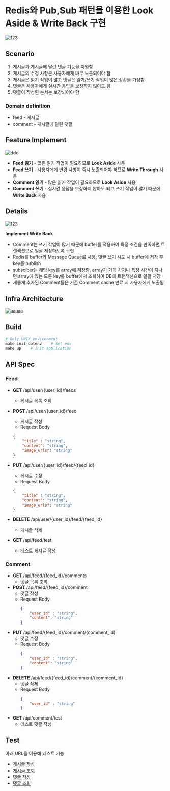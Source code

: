 # Redis와 Pub,Sub 패턴을 이용한 Look Aside & Write Back 구현
![123](https://github.com/user-attachments/assets/825cc30e-a573-40d8-a658-35b247b29936)
## Scenario
1. 게시글과 게시글에 달린 댓글 기능을 지원함
2. 게시글의 수정 사항은 사용자에게 바로 노출되어야 함
3. 게시글은 읽기 작업이 많고 댓글은 읽기/쓰기 작업이 많은 상황을 가정함
4. 댓글은 사용자에게 실시간 응답을 보장하지 않아도 됨
5. 댓글이 작성된 순서는 보장되어야 함

### Domain definition
+ feed - 게시글
+ comment - 게시글에 달린 댓글

## Feature Implement
![ddd](https://github.com/user-attachments/assets/ab5ce5a9-f898-4b7a-8bf3-dff5821c4479)
+ **Feed 읽기** - 많은 읽기 작업이 필요하므로 **Look Aside** 사용
+ **Feed 쓰기** - 사용자에게 변경 사항이 즉시 노출되어야 하므로 **Write Through** 사용
+ **Comment 읽기** - 많은 읽기 작업이 필요하므로 **Look Aside** 사용
+ **Comment 쓰기** - 실시간 응답을 보장하지 않아도 되고 쓰기 작업이 많기 때문에 **Write Back** 사용

## Details

![123](https://github.com/user-attachments/assets/471eea73-405e-4296-a449-17c76270e757)

**Implement Write Back**
+ Comment는 쓰기 작업이 많기 때문에 buffer를 적용하여 특정 조건을 만족하면 트랜잭션으로 일괄 저장하도록 구현
+ Redis를 buffer와 Message Queue로 사용, 댓글 쓰기 시도 시 buffer에 저장 후 key를 publish   
+ subsciber는 해당 key를 array에 저장함. array가 가득 차거나 특정 시간이 지나면 array에 있는 모든 key를 buffer에서 조회하여 DB에 트랜잭션으로 일괄 저장
+ 새롭게 추가된 Comment들은 기존 Comment cache 만료 시 사용자에게 노출됨

## Infra Architecture
![aaaaa](https://github.com/user-attachments/assets/878d4e1a-410c-4fcc-bcf0-9e50daf50bef)


## Build
```Makefile
# Only UNIX environment
make init-dotenv    # Set env
make up    # Init application
```


## API Spec
### Feed
+ **GET** /api/user/{user_id}/feeds
    + 게시글 목록 조회
+ **POST** /api/user/{user_id}/feed
    + 게시글 작성
    + Request Body
    ```json
    {   
        "title" : "string",
        "content": "string",
        "image_urls": "string"
    }
    ```
+ **PUT** /api/user/{user_id}/feed/{feed_id}
    + 게시글 수정
    + Request Body
    ```json
    {   
        "title" : "string",
        "content": "string",
        "image_urls": "string"
    }
    ```
+ **DELETE** /api/user/{user_id}/feed/{feed_id}
    + 게시글 삭제

+ **GET** /api/feed/test
    + 테스트 게시글 작성
    
### Comment
+ **GET** /api/feed/{feed_id}/comments
    + 댓글 목록 조회
+ **POST** /api/feed/{feed_id}/comment
    + 댓글 작성
    + Request Body
        ```json
        {   
            "user_id" : "string",
            "content": "string"
        }
        ```
+ **PUT** /api/feed/{feed_id}/comment/{comment_id}
    + 댓글 수정
    + Request Body
      ```json
      {   
          "user_id" : "string",
          "content": "string"
      }
      ```
+ **DELETE** /api/feed/{feed_id}/comment/{comment_id}
    + 댓글 삭제
    + Request Body
      ```json
      {   
          "user_id" : "string"
      }
      ```
+ **GET** /api/comment/test
  + 테스트 댓글 작성

## Test
아래 URL을 이용해 테스트 가능 
+ [게시글 작성](http://localhost:8080/api/feed/test)   
+ [게시글 조회](http://localhost:8080/api/user/1/feeds)
+ [댓글 작성](http://localhost:8080/api/comment/test)
+ [댓글 조회](http://localhost:8080/api/feed/1/comments)
